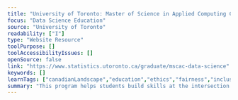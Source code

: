 ```yaml
---
title: "University of Toronto: Master of Science in Applied Computing Concentration in Data Science"
focus: "Data Science Education"
source: "University of Toronto"
readability: ["I"]
type: "Website Resource"
toolPurpose: []
toolAccessibilityIssues: []
openSource: false
link: "https://www.statistics.utoronto.ca/graduate/mscac-data-science"
keywords: []
learnTags: ["canadianLandscape","education","ethics","fairness","inclusivePractice","machineLearning"]
summary: "This program helps students build skills at the intersection of computer science and statistics, learning how to solve complex data challenges and gain hands-on industry experience.  "
---
```


